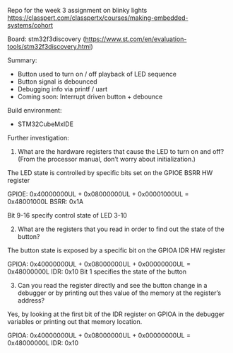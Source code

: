 Repo for the week 3 assignment on blinky lights
https://classpert.com/classpertx/courses/making-embedded-systems/cohort

Board: stm32f3discovery (https://www.st.com/en/evaluation-tools/stm32f3discovery.html)

Summary:
- Button used to turn on / off playback of LED sequence
- Button signal is debounced
- Debugging info via printf / uart
- Coming soon: Interrupt driven button + debounce

Build environment:
- STM32CubeMxIDE

Further investigation:


1. What are the hardware registers that cause the LED to turn on and off? (From the processor manual, don’t worry about initialization.)

The LED state is controlled by specific bits set on the GPIOE BSRR HW register

GPIOE: 0x40000000UL + 0x08000000UL + 0x00001000UL = 0x48001000L
BSRR: 0x1A

Bit 9-16 specify control state of LED 3-10


2. What are the registers that you read in order to find out the state of the button?

The button state is exposed by a specific bit on the GPIOA IDR HW register

GPIOA: 0x40000000UL + 0x08000000UL + 0x00000000UL = 0x48000000L
IDR: 0x10
Bit 1 specifies the state of the button


3. Can you read the register directly and see the button change in a debugger or by printing out thes value of the memory at the register’s address?

Yes, by looking at the first bit of the IDR register on GPIOA in the debugger variables or printing out that memory location.

GPIOA: 0x40000000UL + 0x08000000UL + 0x00000000UL = 0x48000000L
IDR: 0x10